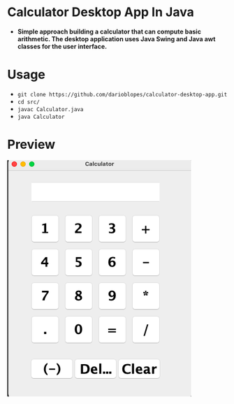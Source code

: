 # Calculator Desktop App In Java
- **Simple approach building a calculator that can compute basic arithmetic. The desktop application uses Java Swing and Java awt classes for the user interface.**
# Usage
- `git clone https://github.com/darioblopes/calculator-desktop-app.git`
- `cd src/`
- `javac Calculator.java`
- `java Calculator`
# Preview
![Alt Text](img/snip-of-calc.png)